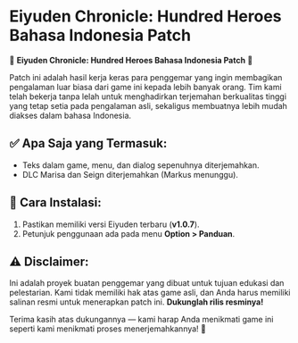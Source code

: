 # Eiyuden Chronicle: Hundred Heroes Bahasa Indonesia Patch

🌟 **Eiyuden Chronicle: Hundred Heroes Bahasa Indonesia Patch** 🌟  

Patch ini adalah hasil kerja keras para penggemar yang ingin membagikan pengalaman luar biasa dari game ini kepada lebih banyak orang. Tim kami telah bekerja tanpa lelah untuk menghadirkan terjemahan berkualitas tinggi yang tetap setia pada pengalaman asli, sekaligus membuatnya lebih mudah diakses dalam bahasa Indonesia.  

## ✅ Apa Saja yang Termasuk:  
- Teks dalam game, menu, dan dialog sepenuhnya diterjemahkan.  
- DLC Marisa dan Seign diterjemahkan (Markus menunggu).  

## 💾 Cara Instalasi:  
1. Pastikan memiliki versi Eiyuden terbaru (**v1.0.7**).  
2. Petunjuk penggunaan ada pada menu **Option > Panduan**.  

## ⚠️ Disclaimer:  
Ini adalah proyek buatan penggemar yang dibuat untuk tujuan edukasi dan pelestarian. Kami tidak memiliki hak atas game asli, dan Anda harus memiliki salinan resmi untuk menerapkan patch ini. **Dukunglah rilis resminya!**  

Terima kasih atas dukungannya — kami harap Anda menikmati game ini seperti kami menikmati proses menerjemahkannya! 🎉  
